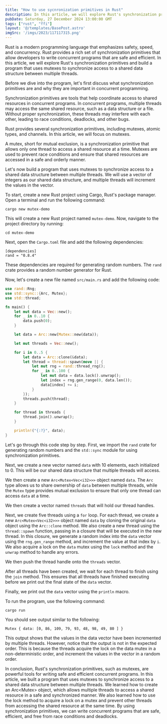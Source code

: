 ```yaml
---
title: "How to use sycnronization primitives in Rust"
description: In this article, we will explore Rust's synchronization primitives and build a program that uses mutexes to synchronize access to a shared data structure between multiple threads..
pubDate: Saturday, 27 December 2024 13:00:00 GMT
tags: ["rust", "ffi"]
layout: '@/templates/BasePost.astro'
imgSrc: '/imgs/2023/117117315.png'
---
```



Rust is a modern programming language that emphasizes safety, speed, and concurrency. Rust provides a rich set of synchronization primitives that allow developers to write concurrent programs that are safe and efficient. In this article, we will explore Rust's synchronization primitives and build a program that uses mutexes to synchronize access to a shared data structure between multiple threads.

Before we dive into the program, let's first discuss what synchronization primitives are and why they are important in concurrent programming.

Synchronization primitives are tools that help coordinate access to shared resources in concurrent programs. In concurrent programs, multiple threads may access the same shared resource, such as a data structure or a file. Without proper synchronization, these threads may interfere with each other, leading to race conditions, deadlocks, and other bugs.

Rust provides several synchronization primitives, including mutexes, atomic types, and channels. In this article, we will focus on mutexes.

A mutex, short for mutual exclusion, is a synchronization primitive that allows only one thread to access a shared resource at a time. Mutexes are used to prevent race conditions and ensure that shared resources are accessed in a safe and orderly manner.

Let's now build a program that uses mutexes to synchronize access to a shared data structure between multiple threads. We will use a vector of integers as our shared data structure, and multiple threads will increment the values in the vector.

To start, create a new Rust project using Cargo, Rust's package manager. Open a terminal and run the following command:

```
cargo new mutex-demo
```

This will create a new Rust project named `mutex-demo`. Now, navigate to the project directory by running:

```
cd mutex-demo
```

Next, open the `Cargo.toml` file and add the following dependencies:

```
[dependencies]
rand = "0.8.4"
```

These dependencies are required for generating random numbers. The `rand` crate provides a random number generator for Rust.

Now, let's create a new file named `src/main.rs` and add the following code:

```rust
use rand::Rng;
use std::sync::{Arc, Mutex};
use std::thread;

fn main() {
    let mut data = Vec::new();
    for _ in 0..10 {
        data.push(0);
    }

    let data = Arc::new(Mutex::new(data));

    let mut threads = Vec::new();

    for i in 0..5 {
        let data = Arc::clone(&data);
        let thread = thread::spawn(move || {
            let mut rng = rand::thread_rng();
            for _ in 0..100 {
                let mut data = data.lock().unwrap();
                let index = rng.gen_range(0, data.len());
                data[index] += i;
            }
        });
        threads.push(thread);
    }

    for thread in threads {
        thread.join().unwrap();
    }

    println!("{:?}", data);
}
```

Let's go through this code step by step. First, we import the `rand` crate for generating random numbers and the `std::sync` module for using synchronization primitives.

Next, we create a new vector named `data` with 10 elements, each initialized to 0. This will be our shared data structure that multiple threads will access.

We then create a new `Arc<Mutex<Vec<i32>>>` object named `data`. The `Arc` type allows us to share ownership of `data` between multiple threads, while the `Mutex` type provides mutual exclusion to ensure that only one thread can access `data` at a time.

We then create a vector named `threads` that will hold our thread handles.

Next, we create five threads using a `for` loop. For each thread, we create a new `Arc<Mutex<Vec<i32>>>` object named `data` by cloning the original `data` object using the `Arc::clone` method. We also create a new thread using the `thread::spawn` function, passing in a closure that will be executed in the new thread. In this closure, we generate a random index into the `data` vector using the `rng.gen_range` method, and increment the value at that index by `i`. We also acquire a lock on the `data` mutex using the `lock` method and the `unwrap` method to handle any errors.

We then push the thread handle onto the `threads` vector.

After all threads have been created, we wait for each thread to finish using the `join` method. This ensures that all threads have finished executing before we print out the final state of the `data` vector.

Finally, we print out the `data` vector using the `println` macro.

To run the program, use the following command:

```
cargo run
```

You should see output similar to the following:

```
Mutex { data: [0, 86, 109, 79, 93, 48, 98, 49, 80 ] }
```

This output shows that the values in the data vector have been incremented by multiple threads. However, notice that the output is not in the expected order. This is because the threads acquire the lock on the data mutex in a non-deterministic order, and increment the values in the vector in a random order.

In conclusion, Rust's synchronization primitives, such as mutexes, are powerful tools for writing safe and efficient concurrent programs. In this article, we built a program that uses mutexes to synchronize access to a shared data structure between multiple threads. We learned how to create an Arc<Mutex<T>> object, which allows multiple threads to access a shared resource in a safe and synchronized manner. We also learned how to use the lock method to acquire a lock on a mutex and prevent other threads from accessing the shared resource at the same time. By using synchronization primitives, we can write concurrent programs that are safe, efficient, and free from race conditions and deadlocks.